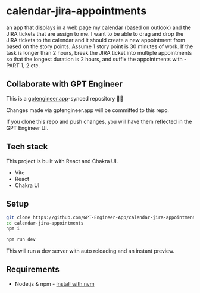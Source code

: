 # calendar-jira-appointments

an app that displays in a web page my calendar (based on outlook) and the JIRA tickets that are assign to me. I want to be able to drag and drop the JIRA tickets to the calendar and it should create a new appointment from based on the story points. Assume 1 story point is 30 minutes of work. If the task is longer than 2 hours, break the JIRA ticket into multiple appointments so that the longest duration is 2 hours, and suffix the appointments with - PART 1, 2 etc.

## Collaborate with GPT Engineer

This is a [gptengineer.app](https://gptengineer.app)-synced repository 🌟🤖

Changes made via gptengineer.app will be committed to this repo.

If you clone this repo and push changes, you will have them reflected in the GPT Engineer UI.

## Tech stack

This project is built with React and Chakra UI.

- Vite
- React
- Chakra UI

## Setup

```sh
git clone https://github.com/GPT-Engineer-App/calendar-jira-appointments.git
cd calendar-jira-appointments
npm i
```

```sh
npm run dev
```

This will run a dev server with auto reloading and an instant preview.

## Requirements

- Node.js & npm - [install with nvm](https://github.com/nvm-sh/nvm#installing-and-updating)
